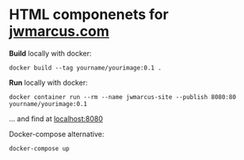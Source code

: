 # HTML componenets for [jwmarcus.com](http://www.jwmarcus.com)

**Build** locally with docker:

`docker build --tag yourname/yourimage:0.1 .`

**Run** locally with docker:

`docker container run --rm --name jwmarcus-site --publish 8080:80 yourname/yourimage:0.1`

... and find at [localhost:8080](http://localhost:8080)

Docker-compose alternative:

`docker-compose up`
